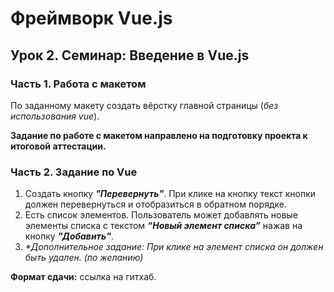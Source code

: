 # Фреймворк Vue.js

## Урок 2. Семинар: Введение в Vue.js

### Часть 1. Работа с макетом

По заданному макету создать вёрстку главной страницы (_без использования vue_).

**Задание по работе с макетом направлено на подготовку проекта к итоговой аттестации.**

### Часть 2. Задание по Vue

1. Создать кнопку **_"Перевернуть"_**. При клике на кнопку текст кнопки должен перевернуться и отобразиться в обратном порядке.
2. Есть список элементов. Пользователь может добавлять новые элементы списка с текстом **_“Новый элемент списка”_** нажав на кнопку **_"Добавить"_**.
3. _\*Дополнительное задание: При клике на элемент списка он должен быть удален. (по желанию)_

**Формат сдачи:** ссылка на гитхаб.
